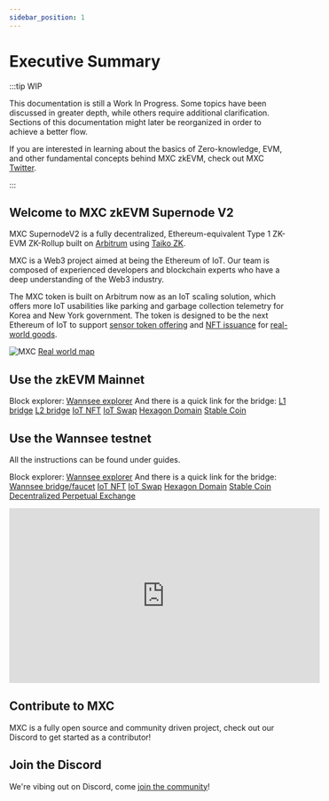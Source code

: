 ```yaml
---
sidebar_position: 1
---
```

# Executive Summary

:::tip WIP

This documentation is still a Work In Progress. Some topics have been discussed in greater depth, while others require additional clarification. Sections of this documentation might later be reorganized in order to achieve a better flow.

If you are interested in learning about the basics of Zero-knowledge, EVM, and other fundamental concepts behind MXC zkEVM, check out MXC [Twitter](https://twitter.com/MXCfoundation).

:::

## Welcome to MXC zkEVM Supernode V2

MXC SupernodeV2 is a fully decentralized, Ethereum-equivalent Type 1 ZK-EVM ZK-Rollup built on [Arbitrum](https://arbitrum.io/) using [Taiko ZK](https://taiko.xyz/). 

MXC is a Web3 project aimed at being the Ethereum of IoT. Our team is composed of experienced developers and blockchain experts who have a deep understanding of the Web3 industry.

The MXC token is built on Arbitrum now as an IoT scaling solution, which offers more IoT usabilities like parking and garbage collection telemetry for Korea and New York government. The token is designed to be the next Ethereum of IoT to support [sensor token offering](https://www.mxc.org/blog/introducing-initial-sensor-offering-iso) and [NFT issuance](https://medium.com/mxc/mxprotocol-enters-multi-billion-dollar-nfc-market-4bb4a4a3e382) for [real-world goods](https://hackmd.io/3PYPxJ0nQ7W_YvEqtBGqzQ).

![MXC](https://i.imgur.com/OnqcjdM.png)
[Real world map](https://explorer.mxc.com)

## Use the zkEVM Mainnet

Block explorer:
[Wannsee explorer](https://explorer.mxc.com)
And there is a quick link for the bridge: 
[L1 bridge](https://erc20.mxc.com) 
[L2 bridge](https://bridge.mxc.com) 
[IoT NFT](https://nft.mxc.com) 
[IoT Swap](https://swap.mxc.com) 
[Hexagon Domain](https://mns.mxc.com) 
[Stable Coin](https://xsd.mxc.com)

## Use the Wannsee testnet

All the instructions can be found under guides.

Block explorer:
[Wannsee explorer](https://wannsee-explorer.mxc.com)
And there is a quick link for the bridge: 
[Wannsee bridge/faucet](https://wannsee-bridge.mxc.com) 
[IoT NFT](https://wannsee-nft.mxc.com) 
[IoT Swap](https://wannsee-swap.mxc.com) 
[Hexagon Domain](https://wannsee-mns.mxc.com) 
[Stable Coin](https://wannsee-xsd.mxc.com) 
[Decentralized Perpetual Exchange](https://wannsee-gmx.mxc.com)

<iframe width="560" height="315" src="https://www.youtube.com/embed/QAyB-YuFlEQ" title="YouTube video player" frameborder="0" allow="accelerometer; autoplay; clipboard-write; encrypted-media; gyroscope; picture-in-picture; web-share" allowfullscreen></iframe>

## Contribute to MXC

MXC is a fully open source and community driven project, check out our Discord to get started as a contributor!

## Join the Discord

We're vibing out on Discord, come [join the community](https://discord.com/invite/mxcfoundation)!